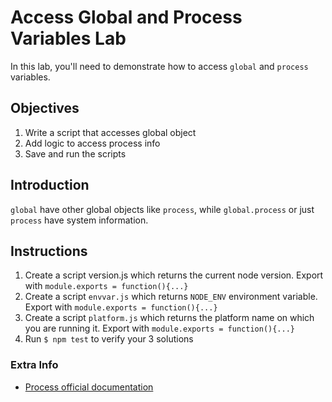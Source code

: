 # Access Global and Process Variables Lab

In this lab, you'll need to demonstrate how to access `global` and `process` variables.

## Objectives

1. Write a script that accesses global object
2. Add logic to access process info
3. Save and run the scripts

## Introduction

`global` have other global objects like `process`, while `global.process` or just `process` have system information.

## Instructions

1. Create a script version.js which returns the current node version. Export with `module.exports = function(){...}`
2. Create a script `envvar.js` which returns `NODE_ENV` environment variable. Export with `module.exports = function(){...}`
3. Create a script `platform.js` which returns the platform name on which you are running it. Export with `module.exports = function(){...}`
4. Run `$ npm test` to verify your 3 solutions



### Extra Info

* [Process official documentation](https://nodejs.org/api/process.html)